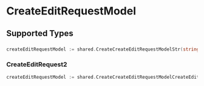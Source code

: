 # CreateEditRequestModel


## Supported Types

### 

```go
createEditRequestModel := shared.CreateCreateEditRequestModelStr(string{/* values here */})
```

### CreateEditRequest2

```go
createEditRequestModel := shared.CreateCreateEditRequestModelCreateEditRequest2(shared.CreateEditRequest2{/* values here */})
```

